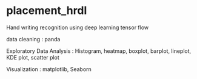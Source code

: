 # placement_hrdl
Hand writing recognition using deep learning tensor flow

data cleaning : panda

Exploratory Data Analysis : Histogram, heatmap, boxplot, barplot, lineplot, KDE plot, scatter plot

Visualization : matplotlib, Seaborn

